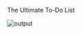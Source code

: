 The Ultimate To-Do List

![output](https://github.com/user-attachments/assets/07fc3213-1bd4-411d-bd7f-23511aad126f)

